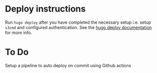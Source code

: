 # Deploy instructions

Run ```hugo deploy``` after you have completed the necessary setup i.e. setup ```s3cmd``` and configured authentication. See the [hugo deploy documentation](https://gohugo.io/hosting-and-deployment/hugo-deploy/) for more info.

# To Do

Setup a pipeline to auto deploy on commit using Github actions

